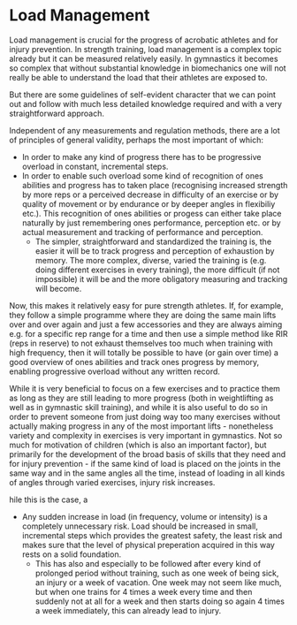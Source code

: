 # Load Management

Load management is crucial for the progress of acrobatic athletes and for injury prevention. In strength training, load management is a complex topic already but it can be measured relatively easily. In gymnastics it becomes so complex that without substantial knowledge in biomechanics one will not really be able to understand the load that their athletes are exposed to. 

But there are some guidelines of self-evident character that we can point out and follow with much less detailed knowledge required and with a very straightforward approach. 

Independent of any measurements and regulation methods, there are a lot of principles of general validity, perhaps the most important of which: 

* In order to make any kind of progress there has to be progressive overload in constant, incremental steps. 
* In order to enable such overload some kind of recognition of ones abilities and progress has to taken place (recognising increased strength by more reps or a perceived decrease in difficulty of an exercise or by quality of movement or by endurance or by deeper angles in flexibiliy etc.). This recognition of ones abilities or progess can either take place naturally by just remembering ones performance, perception etc. or by actual measurement and tracking of performance and perception.
  * The simpler, straightforward and standardized the training is, the easier it will be to track progress and perception of exhaustion by memory. The more complex, diverse, varied the training is (e.g. doing different exercises in every training), the more difficult (if not impossible) it will be and the more obligatory measuring and tracking will become. 

Now, this makes it relatively easy for pure strength athletes. If, for example, they follow a simple programme where they are doing the same main lifts over and over again and just a few accessories and they are always aiming e.g. for a specific rep range for a time and then use a simple method like RIR (reps in reserve) to not exhaust themselves too much when training with high frequency, then it will totally be possible to have (or gain over time) a good overview of ones abilities and track ones progress by memory, enabling progressive overload without any written record. 

While it is very beneficial to focus on a few exercises and to practice them as long as they are still leading to more progress (both in weightlifting as well as in gymnastic skill training), and while it is also useful to do so in order to prevent someone from just doing way too many exercises without actually making progress in any of the most important lifts - nonetheless variety and complexity in exercises is very important in gymnastics. Not so much for motivation of children (which is also an important factor), but primarily for the development of the broad basis of skills that they need and for injury prevention - if the same kind of load is placed on the joints in the same way and in the same angles all the time, instead of loading in all kinds of angles through varied exercises, injury risk increases. 



hile this is the case, a

* Any sudden increase in load (in frequency, volume or intensity) is a completely unnecessary risk. Load should be increased in small, incremental steps which provides the greatest safety, the least risk and makes sure that the level of physical preperation acquired in this way rests on a solid foundation.
  * This has also and especially to be followed after every kind of prolonged period without training, such as one week of being sick, an injury or a week of vacation. One week may not seem like much, but when one trains for 4 times a week every time and then suddenly not at all for a week and then starts doing so again 4 times a week immediately, this can already lead to injury. 


